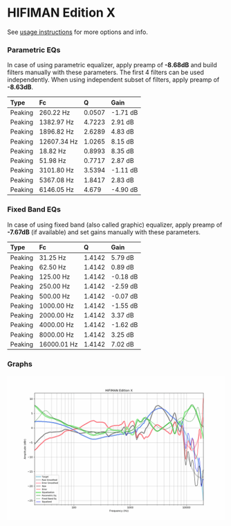 # HIFIMAN Edition X
See [usage instructions](https://github.com/jaakkopasanen/AutoEq#usage) for more options and info.

### Parametric EQs
In case of using parametric equalizer, apply preamp of **-8.68dB** and build filters manually
with these parameters. The first 4 filters can be used independently.
When using independent subset of filters, apply preamp of **-8.63dB**.

| Type    | Fc          |      Q | Gain     |
|:--------|:------------|:-------|:---------|
| Peaking | 260.22 Hz   | 0.0507 | -1.71 dB |
| Peaking | 1382.97 Hz  | 4.7223 | 2.91 dB  |
| Peaking | 1896.82 Hz  | 2.6289 | 4.83 dB  |
| Peaking | 12607.34 Hz | 1.0265 | 8.15 dB  |
| Peaking | 18.82 Hz    | 0.8993 | 8.35 dB  |
| Peaking | 51.98 Hz    | 0.7717 | 2.87 dB  |
| Peaking | 3101.80 Hz  | 3.5394 | -1.11 dB |
| Peaking | 5367.08 Hz  | 1.8417 | 2.83 dB  |
| Peaking | 6146.05 Hz  | 4.679  | -4.90 dB |

### Fixed Band EQs
In case of using fixed band (also called graphic) equalizer, apply preamp of **-7.67dB**
(if available) and set gains manually with these parameters.

| Type    | Fc          |      Q | Gain     |
|:--------|:------------|:-------|:---------|
| Peaking | 31.25 Hz    | 1.4142 | 5.79 dB  |
| Peaking | 62.50 Hz    | 1.4142 | 0.89 dB  |
| Peaking | 125.00 Hz   | 1.4142 | -0.18 dB |
| Peaking | 250.00 Hz   | 1.4142 | -2.59 dB |
| Peaking | 500.00 Hz   | 1.4142 | -0.07 dB |
| Peaking | 1000.00 Hz  | 1.4142 | -1.55 dB |
| Peaking | 2000.00 Hz  | 1.4142 | 3.37 dB  |
| Peaking | 4000.00 Hz  | 1.4142 | -1.62 dB |
| Peaking | 8000.00 Hz  | 1.4142 | 3.25 dB  |
| Peaking | 16000.01 Hz | 1.4142 | 7.02 dB  |

### Graphs
![](./HIFIMAN%20Edition%20X.png)